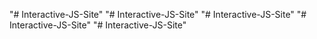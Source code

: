 "# Interactive-JS-Site" 
"# Interactive-JS-Site" 
"# Interactive-JS-Site" 
"# Interactive-JS-Site" 
"# Interactive-JS-Site" 
